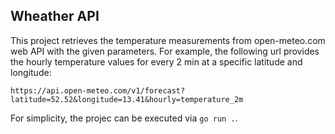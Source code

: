 ## Wheather API

This project retrieves the temperature measurements from open-meteo.com web API with the given parameters. For example, the following url provides the hourly temperature values for every 2 min at a specific latitude and longitude:

`https://api.open-meteo.com/v1/forecast?latitude=52.52&longitude=13.41&hourly=temperature_2m`

For simplicity, the projec can be executed via `go run .`.
